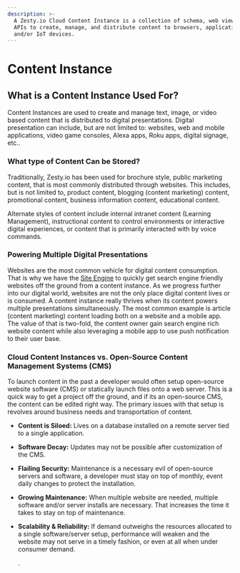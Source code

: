 ```yaml
---
description: >-
  A Zesty.io Cloud Content Instance is a collection of schema, web views, and
  APIs to create, manage, and distribute content to browsers, applications,
  and/or IoT devices.
---
```


# Content Instance

## What is a Content Instance Used For?

Content Instances are used to create and manage text, image, or video based content that is distributed to digital presentations. Digital presentation can include, but are not limited to: websites, web and mobile applications, video game consoles, Alexa apps, Roku apps, digital signage, etc..

### What type of Content Can be Stored?

Traditionally, Zesty.io has been used for brochure style, public marketing content, that is most commonly distributed through websites. This includes, but is not limited to, product content, blogging \(content marketing\) content, promotional content, business information content, educational content.

Alternate styles of content include internal intranet content \(Learning Management\), instructional content to control environments or interactive digital experiences, or content that is primarily interacted with by voice commands. 

### Powering Multiple Digital Presentations

Websites are the most common vehicle for digital content consumption. That is why we have the [Site Engine](web/) to quickly get search engine friendly websites off the ground from a content instance. As we progress further into our digital world, websites are not the only place digital content lives or is consumed. A content instance really thrives when its content powers multiple presentations simultaneously. The most common example is article \(content marketing\) content loading both on a website and a mobile app. The value of that is two-fold, the content owner gain search engine rich website content while also leveraging a mobile app to use push notification to their user base.

### Cloud Content Instances vs. Open-Source Content Management Systems \(CMS\)

To launch content in the past a developer would often setup open-source website software \(CMS\) or statically launch files onto a web server. This is a quick way to get a project off the ground, and if its an open-source CMS, the content can be edited right way. The primary issues with that setup is revolves around business needs and transportation of content.  

* **Content is Siloed:** Lives on a database installed on a remote server tied to a single application.
* **Software Decay:** Updates may not be possible after customization of the CMS.
* **Flailing Security:** Maintenance is a necessary evil of open-source servers and software, a developer must stay on top of monthly, event daily changes to protect the installation.
* **Growing Maintenance:** When multiple website are needed, multiple software and/or server installs are necessary. That increases the time it takes to stay on top of maintenance. 
* **Scalability & Reliability:**  If demand outweighs the resources allocated to a single software/server setup, performance will weaken and the website may not serve in a timely fashion, or even at all when under consumer demand.

  .



